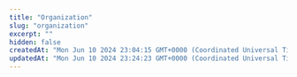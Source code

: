 ```yaml
---
title: "Organization"
slug: "organization"
excerpt: ""
hidden: false
createdAt: "Mon Jun 10 2024 23:04:15 GMT+0000 (Coordinated Universal Time)"
updatedAt: "Mon Jun 10 2024 23:24:23 GMT+0000 (Coordinated Universal Time)"
---
```


